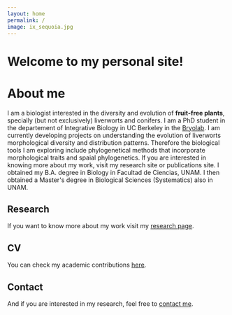 ```yaml
---
layout: home
permalink: /
image: ix_sequoia.jpg
---
```


# Welcome to my personal site!

# About me
I am a biologist interested in the diversity and evolution of **fruit-free plants**, specially (but not exclusively) liverworts and conifers. I am a PhD student in the departement of Integrative Biology in UC Berkeley in the [Bryolab](https://bryolab.berkeley.edu). 
I am currently developing projects on understanding the evolution of liverworts morphological diversity and distribution patterns. Therefore the biological tools I am exploring include phylogenetical methods that incorporate morphological traits and spaial phylogenetics. If you are interested in knowing more about my work, visit my research site or publications site.
I obtained my B.A. degree in Biology in Facultad de Ciencias, UNAM. I then obtained a Master's degree in Biological Sciences (Systematics) also in UNAM. 



<div class="tiles">

<div class="tile">
  <h2 class="post-title">Research</h2>
  <p class="post-excerpt">If you want to know more about my work visit my <a href="/research">research page</a>.</p>
</div><!-- /.tile -->

<div class="tiles">

<div class="tile">
  <h2 class="post-title">CV</h2>
  <p class="post-excerpt"> You can check my academic contributions <a href="cv.md">here</a>.</p>
</div><!-- /.tile -->

<div class="tile">
  <h2 class="post-title">Contact</h2>
  <p class="post-excerpt"> And if you are interested in my research, feel free to <a href="/cv">contact me</a>.</p>
</div><!-- /.tile -->


